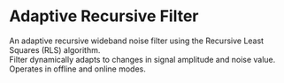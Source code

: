 Adaptive Recursive Filter
=========================

An adaptive recursive wideband noise filter using the Recursive Least Squares (RLS) algorithm.  
Filter dynamically adapts to changes in signal amplitude and noise value.  
Operates in offline and online modes.

